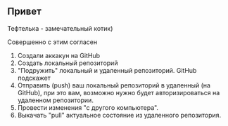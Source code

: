 ## Привет

Тефтелька - замечательный котик)

Совершенно с этим согласен

1. Создали аккакун на GitHub
2. Создать локальный репозиторий
3. "Подружить" локальный и удаленный репозиторий. GitHub подскажет
4. Отправить (push) ваш локальный репозиторий в удаленный (на GitHub), при это вам, возможно нужно будет авторизироваться на удаленном репозитории.
5. Провести изменения "с другого компьютера".
6. Выкачать "pull" актуальное состояние из удаленного репозитория.